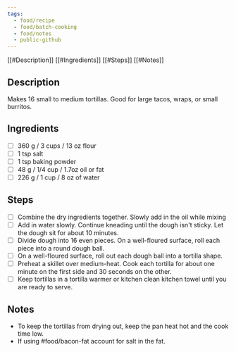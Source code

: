 ```yaml
---
tags:
  - food/recipe
  - food/batch-cooking
  - food/notes
  - public-github
---
```


[[#Description]]
[[#Ingredients]]
[[#Steps]]
[[#Notes]]

## Description

Makes 16 small to medium tortillas. Good for large tacos, wraps, or small burritos.

## Ingredients

- [ ] 360 g / 3 cups / 13 oz flour
- [ ] 1 tsp salt
- [ ] 1 tsp baking powder
- [ ] 48 g / 1/4 cup / 1.7oz oil or fat
- [ ] 226 g / 1 cup / 8 oz of water

## Steps

- [ ] Combine the dry ingredients together. Slowly add in the oil while mixing
- [ ] Add in water slowly. Continue kneading until the dough isn't sticky. Let the dough sit for about 10 minutes.
- [ ] Divide dough into 16 even pieces. On a well-floured surface, roll each piece into a round dough ball.
- [ ] On a well-floured surface, roll out each dough ball into a tortilla shape.
- [ ] Preheat a skillet over medium-heat. Cook each tortilla for about one minute on the first side and 30 seconds on the other.
- [ ] Keep tortillas in a tortilla warmer or kitchen clean kitchen towel until you are ready to serve.

## Notes

- To keep the tortillas from drying out, keep the pan heat hot and the cook time low.
- If using #food/bacon-fat account for salt in the fat.